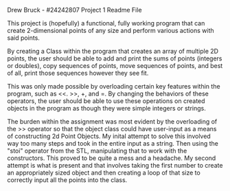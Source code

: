 Drew Bruck - #24242807
Project 1 Readme File

This project is (hopefully) a functional, fully working program that can create 
2-dimensional points of any size and perform various actions with said points.

By creating a Class within the program that creates an array of multiple 2D points, the 
user should be able to add and print the sums of points (integers or doubles), 
copy sequences of points, move sequences of points, and best of all, print those 
sequences however they see fit.

This was only made possible by overloading certain key features within the program, such
as <<. >>, +, and =.  By changing the behaviors of these operators, the user should be
able to use these operations on created objects in the program as though they were 
simple integers or strings.

The burden within the assignment was most evident by the overloading of the >> operator so
that the object class could have user-input as a means of constructing 2d Point Objects. 
My inital attempt to solve this involved way too many steps and took in the entire input as 
a string.  Then using the "stoi" operator from the STL, manipulating that to work with 
the constructors.  This proved to be quite a mess and a headache.  My second attempt is 
what is present and that involves taking the first number to create an appropriately sized
object and then creating a loop of that size to correctly input all the points into the class.

